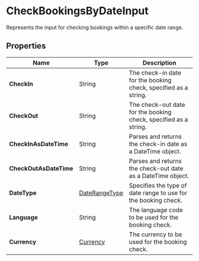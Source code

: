 # CheckBookingsByDateInput

Represents the input for checking bookings within a specific date range.

## Properties

| Name | Type | Description |
|------|------|-------------|
| **CheckIn** | String | The check-in date for the booking check, specified as a string. |
| **CheckOut** | String | The check-out date for the booking check, specified as a string. |
| **CheckInAsDateTime** | String | Parses and returns the check-in date as a DateTime object. |
| **CheckOutAsDateTime** | String | Parses and returns the check-out date as a DateTime object. |
| **DateType** | [DateRangeType](/docs/apis/for-sellers/connectors-pull-developers-api/API_Reference/daterangetype) | Specifies the type of date range to use for the booking check. |
| **Language** | String | The language code to be used for the booking check. |
| **Currency** | [Currency](/docs/apis/for-sellers/connectors-pull-developers-api/API_Reference/currency) | The currency to be used for the booking check. |
